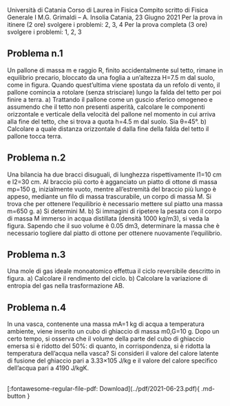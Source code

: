 Università di Catania
Corso di Laurea in Fisica
Compito scritto di Fisica Generale I
M.G. Grimaldi – A. Insolia
Catania, 23 Giugno 2021
Per la prova in itinere (2 ore) svolgere i problemi: 2, 3, 4
Per la prova completa (3 ore) svolgere i problemi: 1, 2, 3

## Problema n.1
Un pallone di massa m e raggio R, finito accidentalmente sul tetto, rimane in equilibrio precario,
bloccato da una foglia a un’altezza H=7.5 m dal suolo, come in figura. Quando quest’ultima viene
spostata da un refolo di vento, il pallone comincia a rotolare (senza strisciare) lungo la falda del
tetto per poi finire a terra.
a) Trattando il pallone come un guscio sferico omogeneo e assumendo che il tetto non presenti
asperità, calcolare le componenti orizzontale e verticale della velocità del pallone nel momento in
cui arriva alla fine del tetto, che si trova a quota h=4.5 m dal suolo. Sia θ=45°.
b) Calcolare a quale distanza orizzontale d dalla fine della falda del tetto il pallone tocca terra.

## Problema n.2
Una bilancia ha due bracci disuguali, di lunghezza rispettivamente l1=10 cm e l2=30 cm. Al braccio
più corto è agganciato un piatto di ottone di massa mp=150 g, inizialmente vuoto, mentre
all’estremità del braccio più lungo è appeso, mediante un filo di massa trascurabile, un corpo di
massa M. Si trova che per ottenere l’equilibrio è necessario mettere sul piatto una massa m=650 g.
a) Si determini M.
b) Si immagini di ripetere la pesata con il corpo di massa M immerso in acqua distillata (densità
1000 kg/m3), si veda la figura. Sapendo che il suo volume è 0.05 dm3, determinare la massa che è
necessario togliere dal piatto di ottone per ottenere nuovamente l’equilibrio.

## Problema n.3
Una mole di gas ideale monoatomico effettua il ciclo reversibile descritto in figura.
a) Calcolare il rendimento del ciclo.
b) Calcolare la variazione di entropia del gas nella trasformazione AB.

## Problema n.4
In una vasca, contenente una massa mA=1 kg di acqua a temperatura ambiente, viene inserito un
cubo di ghiaccio di massa m0,G=10 g. Dopo un certo tempo, si osserva che il volume della parte del
cubo di ghiaccio emersa si è ridotto del 50%: di quanto, in corrispondenza, si è ridotta la
temperatura dell’acqua nella vasca? Si consideri il valore del calore latente di fusione del ghiaccio
pari a 3.33×105 J/kg e il valore del calore specifico dell’acqua pari a 4190 J/kgK.

<br>
[:fontawesome-regular-file-pdf: Download](../pdf/2021-06-23.pdf){ .md-button }
